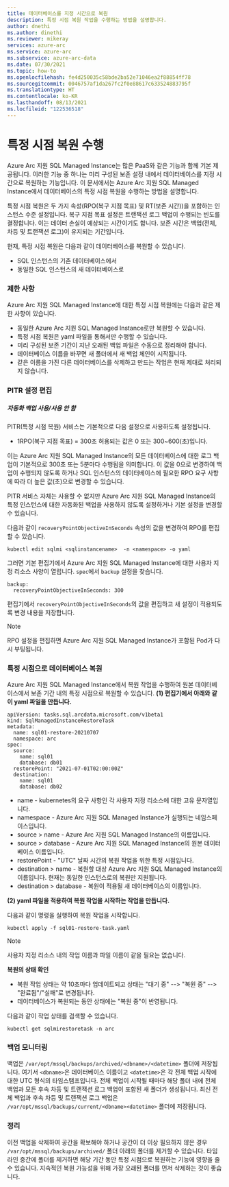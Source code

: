 ```yaml
---
title: 데이터베이스를 지정 시간으로 복원
description: 특정 시점 복원 작업을 수행하는 방법을 설명합니다.
author: dnethi
ms.author: dinethi
ms.reviewer: mikeray
services: azure-arc
ms.service: azure-arc
ms.subservice: azure-arc-data
ms.date: 07/30/2021
ms.topic: how-to
ms.openlocfilehash: fe4d250035c58bde2ba52e71046ea2f88854ff78
ms.sourcegitcommit: 0046757af1da267fc2f0e88617c633524883795f
ms.translationtype: HT
ms.contentlocale: ko-KR
ms.lasthandoff: 08/13/2021
ms.locfileid: "122536518"
---
```

#  <a name="perform-a-point-in-time-restore"></a>특정 시점 복원 수행


Azure Arc 지원 SQL Managed Instance는 많은 PaaS와 같은 기능과 함께 기본 제공됩니다. 이러한 기능 중 하나는 미리 구성된 보존 설정 내에서 데이터베이스를 지정 시간으로 복원하는 기능입니다. 이 문서에서는 Azure Arc 지원 SQL Managed Instance에서 데이터베이스의 특정 시점 복원을 수행하는 방법을 설명합니다.

특정 시점 복원은 두 가지 속성(RPO(복구 지점 목표) 및 RT(보존 시간))을 포함하는 인스턴스 수준 설정입니다. 복구 지점 목표 설정은 트랜잭션 로그 백업이 수행되는 빈도를 결정합니다. 이는 데이터 손실이 예상되는 시간이기도 합니다. 보존 시간은 백업(전체, 차등 및 트랜잭션 로그)이 유지되는 기간입니다.  

현재, 특정 시점 복원은 다음과 같이 데이터베이스를 복원할 수 있습니다.

- SQL 인스턴스의 기존 데이터베이스에서
- 동일한 SQL 인스턴스의 새 데이터베이스로

### <a name="limitations"></a>제한 사항

Azure Arc 지원 SQL Managed Instance에 대한 특정 시점 복원에는 다음과 같은 제한 사항이 있습니다.

- 동일한 Azure Arc 지원 SQL Managed Instance로만 복원할 수 있습니다.
- 특정 시점 복원은 yaml 파일을 통해서만 수행할 수 있습니다. 
- 미리 구성된 보존 기간이 지난 오래된 백업 파일은 수동으로 정리해야 합니다.
- 데이터베이스 이름을 바꾸면 새 폴더에서 새 백업 체인이 시작됩니다.
- 같은 이름을 가진 다른 데이터베이스를 삭제하고 만드는 작업은 현재 제대로 처리되지 않습니다.

### <a name="edit-pitr-settings"></a>PITR 설정 편집

##### <a name="enabledisable-automated-backups"></a>자동화 백업 사용/사용 안 함

PITR(특정 시점 복원) 서비스는 기본적으로 다음 설정으로 사용하도록 설정됩니다.

- 1RPO(복구 지점 목표) = 300초 허용되는 값은 0 또는 300~600(초)입니다.

이는 Azure Arc 지원 SQL Managed Instance의 모든 데이터베이스에 대한 로그 백업이 기본적으로 300초 또는 5분마다 수행됨을 의미합니다. 이 값을 0으로 변경하여 백업이 수행되지 않도록 하거나 SQL 인스턴스의 데이터베이스에 필요한 RPO 요구 사항에 따라 더 높은 값(초)으로 변경할 수 있습니다. 

PITR 서비스 자체는 사용할 수 없지만 Azure Arc 지원 SQL Managed Instance의 특정 인스턴스에 대한 자동화된 백업을 사용하지 않도록 설정하거나 기본 설정을 변경할 수 있습니다.

다음과 같이 ```recoveryPointObjectiveInSeconds``` 속성의 값을 변경하여 RPO를 편집할 수 있습니다.

```
kubectl edit sqlmi <sqlinstancename>  -n <namespace> -o yaml
```

그러면 기본 편집기에서 Azure Arc 지원 SQL Managed Instance에 대한 사용자 지정 리소스 사양이 열립니다. ```spec```에서 ```backup``` 설정을 찾습니다.

```
backup:
  recoveryPointObjectiveInSeconds: 300
```

편집기에서 ```recoveryPointObjectiveInSeconds```의 값을 편집하고 새 설정이 적용되도록 변경 내용을 저장합니다. 

> [!NOTE]
> RPO 설정을 편집하면 Azure Arc 지원 SQL Managed Instance가 포함된 Pod가 다시 부팅됩니다. 

### <a name="restore-a-database-to-a-point-in-time"></a>특정 시점으로 데이터베이스 복원

Azure Arc 지원 SQL Managed Instance에서 복원 작업을 수행하여 원본 데이터베이스에서 보존 기간 내의 특정 시점으로 복원할 수 있습니다. 
**(1) 편집기에서 아래와 같이 yaml 파일을 만듭니다.**

```
apiVersion: tasks.sql.arcdata.microsoft.com/v1beta1
kind: SqlManagedInstanceRestoreTask
metadata:
  name: sql01-restore-20210707
  namespace: arc
spec:
  source:
    name: sql01
    database: db01
  restorePoint: "2021-07-01T02:00:00Z"
  destination:
    name: sql01
    database: db02
```

- name - kubernetes의 요구 사항인 각 사용자 지정 리소스에 대한 고유 문자열입니다.
- namespace - Azure Arc 지원 SQL Managed Instance가 실행되는 네임스페이스입니다.
- source > name - Azure Arc 지원 SQL Managed Instance의 이름입니다.
- source > database - Azure Arc 지원 SQL Managed Instance의 원본 데이터베이스 이름입니다.
- restorePoint - "UTC" 날짜 시간의 복원 작업을 위한 특정 시점입니다.
- destination > name - 복원할 대상 Azure Arc 지원 SQL Managed Instance의 이름입니다. 현재는 동일한 인스턴스로의 복원만 지원됩니다.
- destination > database - 복원이 적용될 새 데이터베이스의 이름입니다.

**(2) yaml 파일을 적용하여 복원 작업을 시작하는 작업을 만듭니다.**

다음과 같이 명령을 실행하여 복원 작업을 시작합니다.

```
kubectl apply -f sql01-restore-task.yaml
```

> [!NOTE]
> 사용자 지정 리소스 내의 작업 이름과 파일 이름이 같을 필요는 없습니다.


**복원의 상태 확인**

- 복원 작업 상태는 약 10초마다 업데이트되고 상태는 "대기 중" --> "복원 중" --> "완료됨"/"실패"로 변경됩니다. 
- 데이터베이스가 복원되는 동안 상태에는 "복원 중"이 반영됩니다.

다음과 같이 작업 상태를 검색할 수 있습니다.

```
kubectl get sqlmirestoretask -n arc
``` 

### <a name="monitor-your-backups"></a>백업 모니터링

백업은 ```/var/opt/mssql/backups/archived/<dbname>/<datetime>``` 폴더에 저장됩니다. 여기서 ```<dbname>```은 데이터베이스 이름이고 ```<datetime>```은 각 전체 백업 시작에 대한 UTC 형식의 타임스탬프입니다. 전체 백업이 시작될 때마다 해당 폴더 내에 전체 백업과 모든 후속 차등 및 트랜잭션 로그 백업이 포함된 새 폴더가 생성됩니다. 최신 전체 백업과 후속 차등 및 트랜잭션 로그 백업은 ```/var/opt/mssql/backups/current/<dbname><datetime>``` 폴더에 저장됩니다.


### <a name="clean-up"></a>정리 

이전 백업을 삭제하여 공간을 확보해야 하거나 공간이 더 이상 필요하지 않은 경우 ```/var/opt/mssql/backups/archived/``` 폴더 아래의 폴더를 제거할 수 있습니다. 타임라인 중간에 폴더를 제거하면 해당 기간 동안 특정 시점으로 복원하는 기능에 영향을 줄 수 있습니다. 지속적인 복원 가능성을 위해 가장 오래된 폴더를 먼저 삭제하는 것이 좋습니다. 


